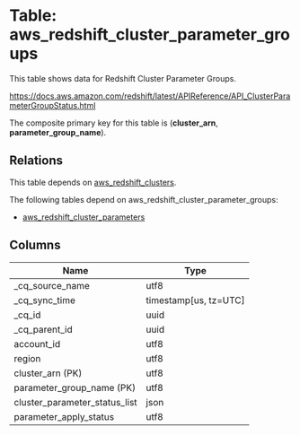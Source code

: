 # Table: aws_redshift_cluster_parameter_groups

This table shows data for Redshift Cluster Parameter Groups.

https://docs.aws.amazon.com/redshift/latest/APIReference/API_ClusterParameterGroupStatus.html

The composite primary key for this table is (**cluster_arn**, **parameter_group_name**).

## Relations

This table depends on [aws_redshift_clusters](aws_redshift_clusters).

The following tables depend on aws_redshift_cluster_parameter_groups:
  - [aws_redshift_cluster_parameters](aws_redshift_cluster_parameters)

## Columns

| Name          | Type          |
| ------------- | ------------- |
|_cq_source_name|utf8|
|_cq_sync_time|timestamp[us, tz=UTC]|
|_cq_id|uuid|
|_cq_parent_id|uuid|
|account_id|utf8|
|region|utf8|
|cluster_arn (PK)|utf8|
|parameter_group_name (PK)|utf8|
|cluster_parameter_status_list|json|
|parameter_apply_status|utf8|